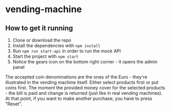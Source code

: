 # vending-machine

## How to get it running

1. Clone or download the repo
2. Install the dependencies with `npm install`
3. Run `npm run start-api` in order to run the mock API
4. Start the project with `npm start`
5. Notice the gears icon on the bottom right corner - it opens the admin panel

The accepted coin denominations are the ones of the Euro - they're illustrated in the vending machine itself. Either select products first or put coins first. The moment the provided money cover for the selected products - the bill is paid and change is returned (just like in real vending machines). At that point, if you want to make another purchase, you have to press "Reset".
